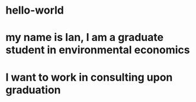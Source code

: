 # hello-world
# my name is Ian, I am a graduate student in environmental economics
# I want to work in consulting upon graduation
